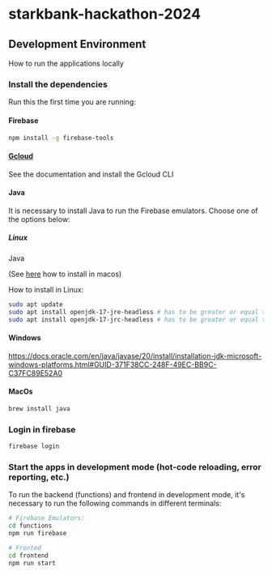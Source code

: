 # starkbank-hackathon-2024

## Development Environment

How to run the applications locally

### Install the dependencies

Run this the first time you are running:

#### Firebase

```bash
npm install -g firebase-tools
```

#### [Gcloud](https://cloud.google.com/sdk/docs/install?hl=pt-br)

See the documentation and install the Gcloud CLI

#### Java

It is necessary to install Java to run the Firebase emulators. Choose one of the options below:

##### Linux

Java

(See [here](https://www.oracle.com/java/technologies/downloads/#jdk17-mac) how to install in macos)

How to install in Linux:

```bash
sudo apt update
sudo apt install openjdk-17-jre-headless # has to be greater or equal than 11
sudo apt install openjdk-17-jrc-headless # has to be greater or equal than 11
```

#### Windows

https://docs.oracle.com/en/java/javase/20/install/installation-jdk-microsoft-windows-platforms.html#GUID-371F38CC-248F-49EC-BB9C-C37FC89E52A0

#### MacOs

```bash
brew install java
```

### Login in firebase

```bash
firebase login
```

### Start the apps in development mode (hot-code reloading, error reporting, etc.)

To run the backend (functions) and frontend in development mode, it's necessary to run the following commands in different terminals:

```bash
# Firebase Emulators:
cd functions
npm run firebase
```

```bash
# Fronted
cd frontend
npm run start
```
